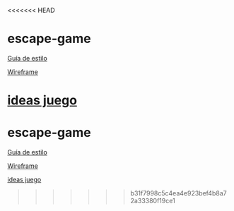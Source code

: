 <<<<<<< HEAD
# escape-game
[Guía de estilo](https://docs.google.com/document/d/1r1NLxsEbXBEwKymeI8dt6CRX5RarcYR7oNKzLVRLGTY/edit)

[Wireframe](https://www.figma.com/file/COWluyLnAtcLJ1AZDhkoae/WireFrame?node-id=314%3A2)

[ideas juego](https://docs.google.com/document/d/1jedpuKpQmrEG-suskl6NpOlF0Yam-Xpqf5LG0kICt5A/edit)
=======
# escape-game
[Guía de estilo](https://docs.google.com/document/d/1r1NLxsEbXBEwKymeI8dt6CRX5RarcYR7oNKzLVRLGTY/edit)

[Wireframe](https://www.figma.com/file/COWluyLnAtcLJ1AZDhkoae/WireFrame?node-id=314%3A2)

[ideas juego](https://docs.google.com/document/d/1jedpuKpQmrEG-suskl6NpOlF0Yam-Xpqf5LG0kICt5A/edit)
>>>>>>> b31f7998c5c4ea4e923bef4b8a72a33380f19ce1
